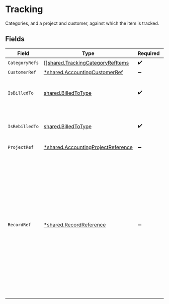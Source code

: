 # Tracking

Categories, and a project and customer, against which the item is tracked.


## Fields

| Field                                                                                                                                                                                                                                                   | Type                                                                                                                                                                                                                                                    | Required                                                                                                                                                                                                                                                | Description                                                                                                                                                                                                                                             |
| ------------------------------------------------------------------------------------------------------------------------------------------------------------------------------------------------------------------------------------------------------- | ------------------------------------------------------------------------------------------------------------------------------------------------------------------------------------------------------------------------------------------------------- | ------------------------------------------------------------------------------------------------------------------------------------------------------------------------------------------------------------------------------------------------------- | ------------------------------------------------------------------------------------------------------------------------------------------------------------------------------------------------------------------------------------------------------- |
| `CategoryRefs`                                                                                                                                                                                                                                          | [][shared.TrackingCategoryRefItems](../../../pkg/models/shared/trackingcategoryrefitems.md)                                                                                                                                                             | :heavy_check_mark:                                                                                                                                                                                                                                      | N/A                                                                                                                                                                                                                                                     |
| `CustomerRef`                                                                                                                                                                                                                                           | [*shared.AccountingCustomerRef](../../../pkg/models/shared/accountingcustomerref.md)                                                                                                                                                                    | :heavy_minus_sign:                                                                                                                                                                                                                                      | N/A                                                                                                                                                                                                                                                     |
| `IsBilledTo`                                                                                                                                                                                                                                            | [shared.BilledToType](../../../pkg/models/shared/billedtotype.md)                                                                                                                                                                                       | :heavy_check_mark:                                                                                                                                                                                                                                      | Defines if the bill or bill credit note is billed/rebilled to a project.                                                                                                                                                                                |
| `IsRebilledTo`                                                                                                                                                                                                                                          | [shared.BilledToType](../../../pkg/models/shared/billedtotype.md)                                                                                                                                                                                       | :heavy_check_mark:                                                                                                                                                                                                                                      | Defines if the bill or bill credit note is billed/rebilled to a project.                                                                                                                                                                                |
| `ProjectRef`                                                                                                                                                                                                                                            | [*shared.AccountingProjectReference](../../../pkg/models/shared/accountingprojectreference.md)                                                                                                                                                          | :heavy_minus_sign:                                                                                                                                                                                                                                      | N/A                                                                                                                                                                                                                                                     |
| `RecordRef`                                                                                                                                                                                                                                             | [*shared.RecordReference](../../../pkg/models/shared/recordreference.md)                                                                                                                                                                                | :heavy_minus_sign:                                                                                                                                                                                                                                      | Links the current record to the underlying record or data type that created it. <br/><br/>For example, if a journal entry is generated based on an invoice, this property allows you to connect the journal entry to the underlying invoice in our data model.  |